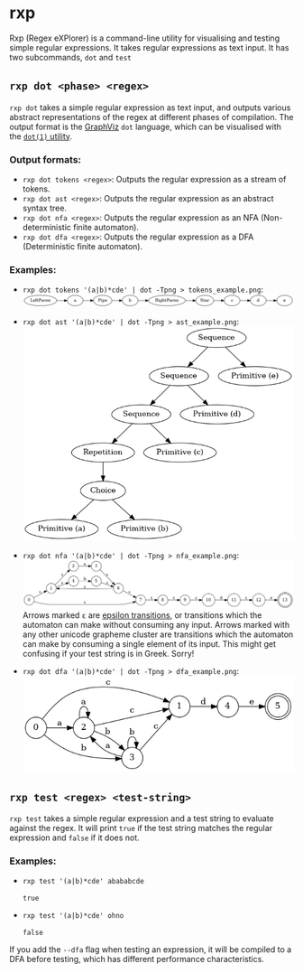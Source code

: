 # rxp

Rxp (Regex eXPlorer) is a command-line utility for visualising and testing simple regular expressions. It takes regular expressions as text input. It has two subcommands, `dot` and `test`

## `rxp dot <phase> <regex>`

`rxp dot` takes a simple regular expression as text input, and outputs various abstract representations of the regex at different phases of compilation. The output format is the [GraphViz](https://graphviz.org/) `dot` language, which can be visualised with the [`dot(1)` utility](https://graphviz.org/download/).

### Output formats: 

- `rxp dot tokens <regex>`: Outputs the regular expression as a stream of tokens.
- `rxp dot ast <regex>`: Outputs the regular expression as an abstract syntax tree.
- `rxp dot nfa <regex>`: Outputs the regular expression as an NFA (Non-deterministic finite automaton).
- `rxp dot dfa <regex>`: Outputs the regular expression as a DFA (Deterministic finite automaton).

### Examples:

- `rxp dot tokens '(a|b)*cde' | dot -Tpng > tokens_example.png`: 
  ![Example of the rxp dot tokens command](images/tokens_example.png)

- `rxp dot ast '(a|b)*cde' | dot -Tpng > ast_example.png`: 
  ![Example of the rxp dot ast command](images/ast_example.png)

- `rxp dot nfa '(a|b)*cde' | dot -Tpng > nfa_example.png`: 
  ![Example of the rxp dot nfa command](images/nfa_example.png)
  Arrows marked `ε` are [epsilon transitions](https://en.wikipedia.org/wiki/Epsilon_transition), or transitions which the automaton can make without consuming any input. Arrows marked with any other unicode grapheme cluster are transitions which the automaton can make by consuming a single element of its input. This might get confusing if your test string is in Greek. Sorry!

- `rxp dot dfa '(a|b)*cde' | dot -Tpng > dfa_example.png`: 
  ![Example of the rxp dot dfa command](images/dfa_example.png)

## `rxp test <regex> <test-string>`

`rxp test` takes a simple regular expression and a test string to evaluate against the regex. It will print `true` if the test string matches the regular expression and `false` if it does not. 

### Examples:

- `rxp test '(a|b)*cde' abababcde`
  ```
  true
  ```

- `rxp test '(a|b)*cde' ohno`
  ```
  false
  ```

If you add the `--dfa` flag when testing an expression, it will be compiled to a DFA before testing, which has different performance characteristics.
